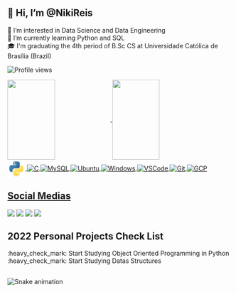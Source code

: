 ## 👋 Hi, I’m @NikiReis
<div> 👀 I’m interested in Data Science and Data Engineering </div>
<div> 🌱 I’m currently learning Python and SQL </div>
<div> 🎓 I'm graduating the 4th period of B.Sc CS at Universidade Católica de Brasília (Brazil) 

![Profile views](https://gpvc.arturio.dev/nikireis)
  

    
 </div>
  <a href="https://github.com/NikiReis">
  <img height="180em" align="center" width="46%" src="https://github-readme-stats.vercel.app/api?username=NikiReis&show_icons=true&theme=transparent&include_all_commits=true&count_private=true"/>
  <img height="180em" align="center" width="46%" src="https://github-readme-stats.vercel.app/api/top-langs/?username=NikiReis&layout=compact&langs_count=7&theme=transparent"/>
</div>

<div align="left">
<img align="center" alt="Python" height="40" width="40" src="https://raw.githubusercontent.com/devicons/devicon/master/icons/python/python-original.svg" >
<img align="center" alt="C" height="40" width="40" src="https://cdn.jsdelivr.net/gh/devicons/devicon/icons/c/c-original.svg" />
<img align="center" alt="MySQL" height="70" width="70" src="https://cdn.jsdelivr.net/gh/devicons/devicon/icons/mysql/mysql-original-wordmark.svg" />
<img align="center" alt="Ubuntu" height="40" width="40" src="https://cdn.jsdelivr.net/gh/devicons/devicon/icons/ubuntu/ubuntu-plain.svg" />
<img align="center" alt="Windows" height="40" width="40" src="https://cdn.jsdelivr.net/gh/devicons/devicon/icons/windows8/windows8-original.svg" />
<img align="center" alt="VSCode" height="40" width="40" src="https://cdn.jsdelivr.net/gh/devicons/devicon/icons/vscode/vscode-original.svg" />
<img align="center" alt="Git" height="40" width="40" src="https://cdn.jsdelivr.net/gh/devicons/devicon/icons/git/git-original.svg" />
<img align="center" alt="GCP" height="40" width="40" src="https://cdn.jsdelivr.net/gh/devicons/devicon/icons/googlecloud/googlecloud-original.svg" />


                                                                                      
                            
          
## Social Medias
<div> 
  <a href="https://www.instagram.com/linekreis/" target="_blank"><img src="https://img.shields.io/badge/-Instagram-%23E4405F?style=for-the-badge&logo=instagram&logoColor=white" target="_blank"></a>
  <a href = "mailto:linekreis@hotmail.com.com"><img src="https://img.shields.io/badge/Email-0078D4?style=for-the-badge&logo=microsoft-outlook&logoColor=white" target="_blank"></a>
  <a href="https://www.linkedin.com/in/linekreis/" target="_blank"><img src="https://img.shields.io/badge/-LinkedIn-%230077B5?style=for-the-badge&logo=linkedin&logoColor=white" target="_blank"></a>
  <a href="https://open.spotify.com/user/linekerreis12"><img src="https://img.shields.io/badge/Spotify-1ED760?style=for-the-badge&logo=spotify&logoColor=white"taget="_blank"></a>
</div>

## 2022 Personal Projects Check List 
<div>:heavy_check_mark: Start Studying Object Oriented Programming in Python</div> 
<div>:heavy_check_mark: Start Studying Datas Structures</div>


##
![Snake animation](https://github.com/nikireis/nikireis/blob/output/github-contribution-grid-snake.svg)
